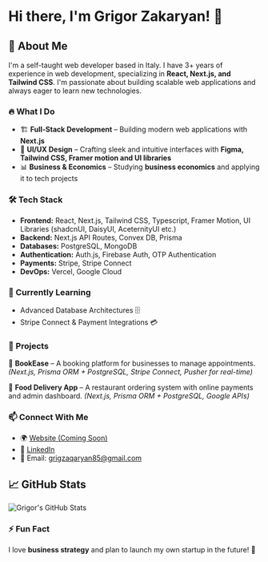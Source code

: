 # Hi there, I'm Grigor Zakaryan! 👋

## 🚀 About Me
I'm a self-taught web developer based in Italy. I have 3+ years of experience in web development, specializing in **React, Next.js, and Tailwind CSS**. I'm passionate about building scalable web applications and always eager to learn new technologies.

### 🔥 What I Do
- 🏗️ **Full-Stack Development** – Building modern web applications with **Next.js**
- 🎨 **UI/UX Design** – Crafting sleek and intuitive interfaces with **Figma, Tailwind CSS, Framer motion and UI libraries**
- 📊 **Business & Economics** – Studying **business economics** and applying it to tech projects

### 🛠️ Tech Stack
- **Frontend:** React, Next.js, Tailwind CSS, Typescript, Framer Motion, UI Libraries (shadcnUI, DaisyUI, AceternityUI etc.)
- **Backend:** Next.js API Routes, Convex DB, Prisma
- **Databases:** PostgreSQL, MongoDB
- **Authentication:** Auth.js, Firebase Auth, OTP Authentication
- **Payments:** Stripe, Stripe Connect
- **DevOps:** Vercel, Google Cloud

### 🌱 Currently Learning
- Advanced Database Architectures 🗄️
- Stripe Connect & Payment Integrations 💳

### 💼 Projects
🚀 **BookEase** – A booking platform for businesses to manage appointments. *(Next.js, Prisma ORM + PostgreSQL, Stripe Connect, Pusher for real-time)*

🍔 **Food Delivery App** – A restaurant ordering system with online payments and admin dashboard. *(Next.js, Prisma ORM + PostgreSQL, Google APIs)*


### 📫 Connect With Me
- 🌍 [Website (Coming Soon)]()
- 💼 [LinkedIn]([https://www.linkedin.com/in/grigor-zakaryan](https://www.linkedin.com/in/grig-zakaryan-42a83b288/))
- 📧 Email: grigzaqaryan85@gmail.com

## 📈 GitHub Stats

![Grigor's GitHub Stats](github-readme-stats-two-psi-34.vercel.app/api?username=GrigorZakaryan&show_icons=true&theme=radical)

### ⚡ Fun Fact
I love **business strategy** and plan to launch my own startup in the future! 🚀
